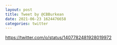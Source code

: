```yaml
--- 
layout: post 
title: Tweet by @CBBurkean 
date: 2021-06-23 1624476658 
categories: twitter 
--- 
```

https://twitter.com/o/status/1407782481928019972